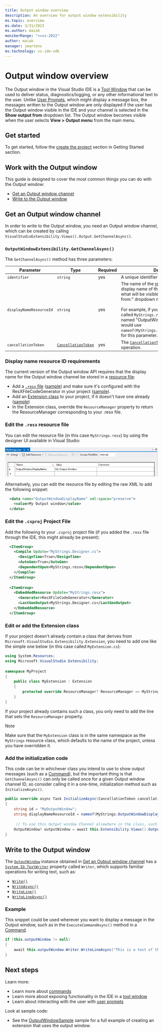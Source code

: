 ```yaml
---
title: Output window overview
description: An overview for output window extensibility
ms.topic: overview
ms.date: 3/31/2023
ms.author: maiak
monikerRange: ">=vs-2022"
author: maiak
manager: jmartens
ms.technology: vs-ide-sdk
---
```


# Output window overview

The Output window in the Visual Studio IDE is a [Tool Window](./../tool-window/tool-window.md) that can be used to deliver status, diagnostics/logging, or any other informational text to the user. Unlike [User Prompts](./../user-prompt/user-prompts.md), which might display a message box, the messages written to the Output window are only displayed if the user has the Output window visible in the IDE and your channel is selected in the **Show output from** dropdown list. The Output window becomes visible when the user selects **View > Output menu** from the main menu.

## Get started

To get started, follow the [create the project](./../../get-started/create-your-first-extension.md) section in Getting Started section.

## Work with the Output window

This guide is designed to cover the most common things you can do with the Output window:

- [Get an Output window channel](#get-an-output-window-channel)
- [Write to the Output window](#write-to-the-output-window)

## Get an Output window channel

In order to write to the Output window, you need an Output window channel, which can be created by calling `VisualStudioExtensibility.Views().Output.GetChannelAsync()`.

### `OutputWindowExtensibility.GetChannelAsync()`

The `GetChannelAsync()` method has three parameters:

| Parameter | Type | Required | Description |
| --------- |----- | -------- | ----------- |
| `identifier` | `string` | yes | A unique identifier for the channel. |
| `displayNameResourceId` | `string` | yes | The name of the [resource](/dotnet/core/extensions/resources) that contains the display name of the output window. This is what will be visible in the "Show output from:" dropdown menu in the Output pane.<br /><br />For example, if you had a [`.resx`](/dotnet/core/extensions/resources) resource file called `MyStrings.resx` with a resource named "OutputWindowDisplayName", you would use `nameof(MyStrings.OutputWindowDisplayName)` for this parameter. |
| `cancellationToken` | [`CancellationToken`](/dotnet/api/system.threading.cancellationtoken) | yes | The [`CancellationToken`](/dotnet/api/system.threading.cancellationtoken) for the async operation. |

### Display name resource ID requirements

The current version of the Output window API requires that the display name for the Output window channel be stored in a [resource file](/dotnet/core/extensions/resources):

- Add a [`.resx` file](/dotnet/core/extensions/resources) ([sample](https://github.com/Microsoft/VSExtensibility/tree/main/New_Extensibility_Model/Samples/OutputWindowSample/Strings.resx)) and make sure it's configured with the ResXFileCodeGenerator in your project ([sample](https://github.com/Microsoft/VSExtensibility/tree/main/New_Extensibility_Model/Samples/OutputWindowSample/OutputWindowSample.csproj)).
- Add an [Extension class](../../inside-the-sdk/extension-anatomy.md#extension-instance) to your project, if it doesn't have one already ([sample](https://github.com/Microsoft/VSExtensibility/tree/main/New_Extensibility_Model/Samples/OutputWindowSample/OutputWindowSampleExtension.cs))
- In the Extension class, override the `ResourceManager` property to return the ResourceManager corresponding to your .resx file.

### Edit the `.resx` resource file

You can edit the resource file (in this case `MyStrings.resx`) by using the designer UI available in Visual Studio:

![resx Designer](./media/resx-designer.png)

Alternatively, you can edit the resource file by editing the raw XML to add the following snippet:

```xml
  <data name="OutputWindowDisplayName" xml:space="preserve">
    <value>My Output window</value>
  </data>
```

### Edit the `.csproj` Project File

Add the following to your `.csproj` project file (if you added the `.resx` file through the IDE, this might already be present):

```xml
  <ItemGroup>
    <Compile Update="MyStrings.Designer.cs">
      <DesignTime>True</DesignTime>
      <AutoGen>True</AutoGen>
      <DependentUpon>MyStrings.resx</DependentUpon>
    </Compile>
  </ItemGroup>
  
  <ItemGroup>
    <EmbeddedResource Update="MyStrings.resx">
      <Generator>ResXFileCodeGenerator</Generator>
      <LastGenOutput>MyStrings.Designer.cs</LastGenOutput>
    </EmbeddedResource>
  </ItemGroup>
```

### Edit or add the Extension class

If your project doesn't already contain a class that derives from `Microsoft.VisualStudio.Extensibility.Extension`, you need to add one like the simple one below (in this case called `MyExtension.cs`):

```csharp
using System.Resources;
using Microsoft.VisualStudio.Extensibility;

namespace MyProject
{
    public class MyExtension : Extension
    {
        protected override ResourceManager? ResourceManager => MyStrings.ResourceManager;
    }
}
```

If your project already contains such a class, you only need to add the line that sets the `ResourceManager` property.

> [!NOTE]
> Make sure that the `MyExtension` class is in the same namespace as the `MyStrings` resource class, which defaults to the name of the project, unless you have overridden it.

### Add the initialization code

This code can be in whichever class you intend to use to show output messages (such as a [Command](./../command/command.md)), but the important thing is that `GetChannelAsync()` can only be called once for a given Output window channel ID, so consider calling it in a one-time, initialization method such as `InitializeAsync()`.

```csharp
public override async Task InitializeAsync(CancellationToken cancellationToken)
{
    string id = "MyOutputWindow";
    string displayNameResourceId = nameof(MyStrings.OutputWindowDisplayName);

     // To use this Output window Channel elsewhere in the class, such as the ExecuteCommandAsync() method in a Command, save this result to a field in the class.
    OutputWindow? outputWindow = await this.Extensibility.Views().Output.GetChannelAsync(id, displayNameResourceId, cancellationToken);
}
```

## Write to the Output window

The [`OutputWindow`](https://github.com/microsoft/VSExtensibility/tree/main/docs/new-extensibility-model/api/Microsoft.VisualStudio.Extensibility.md#outputwindow-type) instance obtained in [Get an Output window channel](#get-an-output-window-channel) has a [`System.IO.TextWriter`](/dotnet/api/system.io.textwriter) property called `Writer`, which supports familiar operations for writing text, such as:

- [`Write()`](/dotnet/api/system.io.textwriter.write)
- [`WriteAsync()`](/dotnet/api/system.io.textwriter.writeasync)
- [`WriteLine()`](/dotnet/api/system.io.textwriter.writeline)
- [`WriteLineAsync()`](/dotnet/api/system.io.textwriter.writelineasync)

### Example

This snippet could be used wherever you want to display a message in the Output window, such as in the `ExecuteCommandAsync()` method in a [Command](./../command/command.md).

```csharp
if (this.outputWindow != null)
{
    await this.outputWindow.Writer.WriteLineAsync("This is a test of the output window.");
}
```

## Next steps

Learn more:

- Learn more about [commands](./../command/command.md)
- Learn more about exposing functionality in the IDE in a [tool window](./../tool-window/tool-window.md)
- Learn about interacting with the user with [user prompts](./../user-prompt/user-prompts.md)

Look at sample code:

- See the [OutputWindowSample](https://github.com/Microsoft/VSExtensibility/tree/main/New_Extensibility_Model/Samples/OutputWindowSample) sample for a full example of creating an extension that uses the output window.

